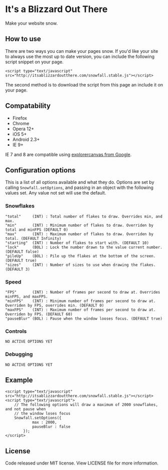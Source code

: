 # It's a Blizzard Out There

Make your website snow.

## How to use

There are two ways you can make your pages snow. If you'd like your site
to always use the most up to date version, you can include the following
script snippet on your page.

	<script type="text/javascript" src="http://itsablizzardoutthere.com/snowfall.stable.js"></script>

The second method is to download the script from this page an include it
on your page.

## Compatability

* Firefox
* Chrome
* Opera 12+
* iOS 5+
* Android 2.3+
* IE 9+

IE 7 and 8 are compatible using [explorercanvas from Google](http://code.google.com/p/explorercanvas/).

## Configuration options

This is a list of all options available and what they do. Options are set by calling `Snowfall.setOptions`, and
passing in an object with the following values set. Any value not set will use the default.

### Snowflakes
	"total"     (INT) : Total number of flakes to draw. Overrides min, and max.
	"min"       (INT) : Minimum number of flakes to draw. Overriden by total and minFPS (DEFAULT 0)
	"max"       (INT) : Maximum number of flakes to draw. Overriden by total. (DEFAULT Infinity)
	"starting"  (INT) : Number of flakes to start with. (DEFAULT 10)
	"lock"      (BOL) : Lock the number drawn to the value current number. (DEFAULT false)
	"pileUp"    (BOL) : Pile up the flakes at the bottom of the screen. (DEFAULT true)
	"sizes"     (INT) : Number of sizes to use when drawing the flakes. (DEFAULT 3)

### Speed
	"FPS"       (INT) : Number of frames per second to draw at. Overrides minFPS, and maxFPS.
	"minFPS"    (INT) : Minimum number of frames per second to draw at. Overriden by FPS, overrides min. (DEFAULT 0)
	"maxFPS"    (INT) : Maximum number of frames per second to draw at. Overriden by FPS. (DEFAULT 60)
	"pauseBlur" (BOL) : Pause when the window looses focus. (DEFAULT true)

### Controls
	NO ACTIVE OPTIONS YET

### Debugging
	NO ACTIVE OPTIONS YET

## Example

	<script type="text/javascript" src="http://itsablizzardoutthere.com/snowfall.stable.js"></script>
	<script type="text/javascript">
		// The following options will draw a maximum of 2000 snowflakes, and not pause when
		// the window loses focus
		Snowfall.setOptions({
				max : 2000,
				pauseBlur : false
			});
	</script>

## License

Code released under MIT license. View LICENSE file for more information.
